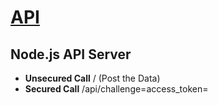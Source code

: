 
[API](http://www.google.com)
=================


Node.js API Server
-----------

* **Unsecured Call** / (Post the Data)
* **Secured Call** /api/challenge=access_token=<token>
